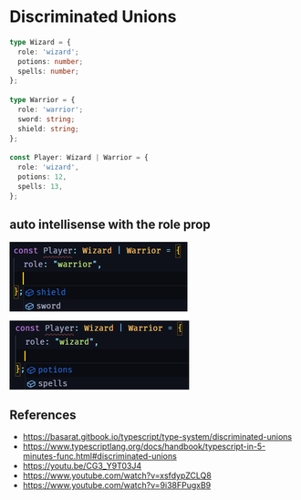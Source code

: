 # Discriminated Unions

```ts
type Wizard = {
  role: 'wizard';
  potions: number;
  spells: number;
};

type Warrior = {
  role: 'warrior';
  sword: string;
  shield: string;
};

const Player: Wizard | Warrior = {
  role: 'wizard',
  potions: 12,
  spells: 13,
};
```

## auto intellisense with the role prop

![disc-unions](./disc-unions.png)

## References

- https://basarat.gitbook.io/typescript/type-system/discriminated-unions
- https://www.typescriptlang.org/docs/handbook/typescript-in-5-minutes-func.html#discriminated-unions
- https://youtu.be/CG3_Y9T03J4
- https://www.youtube.com/watch?v=xsfdypZCLQ8
- https://www.youtube.com/watch?v=9i38FPugxB9
